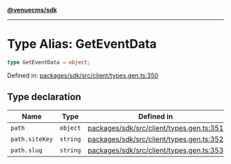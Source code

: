 [**@venuecms/sdk**](../Index.md)

***

# Type Alias: GetEventData

```ts
type GetEventData = object;
```

Defined in: [packages/sdk/src/client/types.gen.ts:350](https://github.com/venuecms/sdk/blob/bc8b8c4174423a3d8d92fe0cce4d46883acf7584/packages/sdk/src/client/types.gen.ts#L350)

## Type declaration

| Name | Type | Defined in |
| ------ | ------ | ------ |
| <a id="path"></a> `path` | `object` | [packages/sdk/src/client/types.gen.ts:351](https://github.com/venuecms/sdk/blob/bc8b8c4174423a3d8d92fe0cce4d46883acf7584/packages/sdk/src/client/types.gen.ts#L351) |
| `path.siteKey` | `string` | [packages/sdk/src/client/types.gen.ts:352](https://github.com/venuecms/sdk/blob/bc8b8c4174423a3d8d92fe0cce4d46883acf7584/packages/sdk/src/client/types.gen.ts#L352) |
| `path.slug` | `string` | [packages/sdk/src/client/types.gen.ts:353](https://github.com/venuecms/sdk/blob/bc8b8c4174423a3d8d92fe0cce4d46883acf7584/packages/sdk/src/client/types.gen.ts#L353) |
